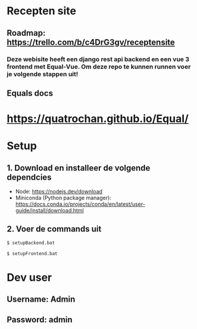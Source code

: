 # Recepten site

## Roadmap: https://trello.com/b/c4DrG3gv/receptensite

### Deze webisite heeft een django rest api backend en een vue 3 frontend met Equal-Vue. Om deze repo te kunnen runnen voer je volgende stappen uit!

## Equals docs
# https://quatrochan.github.io/Equal/

# Setup

## 1. Download en installeer de volgende dependcies
- Node: https://nodejs.dev/download
- Miniconda (Python package manager): https://docs.conda.io/projects/conda/en/latest/user-guide/install/download.html

## 2. Voer de commands uit
```bash
$ setupBackend.bat
```

```bash
$ setupFrontend.bat
```

# Dev user

## Username: Admin
## Password: admin